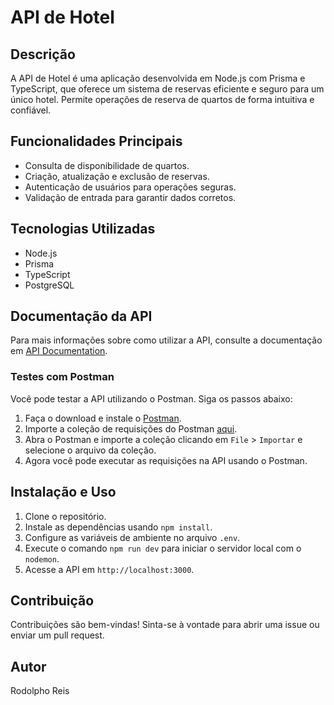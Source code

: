 # API de Hotel

## Descrição
A API de Hotel é uma aplicação desenvolvida em Node.js com Prisma e TypeScript, que oferece um sistema de reservas eficiente e seguro para um único hotel. Permite operações de reserva de quartos de forma intuitiva e confiável.

## Funcionalidades Principais
- Consulta de disponibilidade de quartos.
- Criação, atualização e exclusão de reservas.
- Autenticação de usuários para operações seguras.
- Validação de entrada para garantir dados corretos.

## Tecnologias Utilizadas
- Node.js
- Prisma
- TypeScript
- PostgreSQL

## Documentação da API

Para mais informações sobre como utilizar a API, consulte a documentação em [API Documentation](https://github.com/rodolphoreis/Hotel-API/blob/main/Postman/Documentation.md).

### Testes com Postman

Você pode testar a API utilizando o Postman. Siga os passos abaixo:

1. Faça o download e instale o [Postman](https://www.postman.com/downloads/).
2. Importe a coleção de requisições do Postman [aqui](https://github.com/rodolphoreis/Hotel-API/blob/main/Postman/Reserve%20Hotel.postman_collection.json).
3. Abra o Postman e importe a coleção clicando em `File` > `Importar` e selecione o arquivo da coleção.
4. Agora você pode executar as requisições na API usando o Postman.


## Instalação e Uso
1. Clone o repositório.
2. Instale as dependências usando `npm install`.
3. Configure as variáveis de ambiente no arquivo `.env`.
4. Execute o comando `npm run dev` para iniciar o servidor local com o `nodemon`.
5. Acesse a API em `http://localhost:3000`.

## Contribuição
Contribuições são bem-vindas! Sinta-se à vontade para abrir uma issue ou enviar um pull request.

## Autor
Rodolpho Reis


